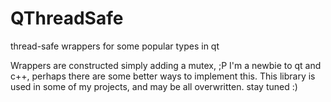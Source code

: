 # QThreadSafe
thread-safe wrappers for some popular types in qt

Wrappers are constructed simply adding a mutex, ;P
I'm a newbie to qt and c++, perhaps there are some better ways to implement this.
This library is used in some of my projects, and may be all overwritten. stay tuned :)

